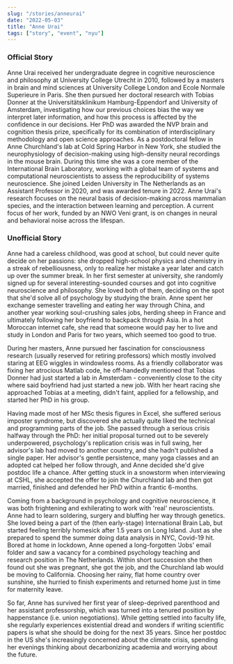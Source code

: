 ```yaml
---
slug: "/stories/anneurai"
date: "2022-05-03"
title: "Anne Urai"
tags: ["story", "event", "nyu"]
---
```

### Official Story
Anne Urai received her undergraduate degree in cognitive neuroscience and philosophy at University College Utrecht in 2010, followed by a masters in brain and mind sciences at University College London and Ecole Normale Superieure in Paris. She then pursued her doctoral research with Tobias Donner at the Universitätsklinikum Hamburg-Eppendorf and University of Amsterdam, investigating how our previous choices bias the way we interpret later information, and how this process is affected by the confidence in our decisions. Her PhD was awarded the NVP brain and cognition thesis prize, specifically for its combination of interdisciplinary methodology and open science approaches. As a postdoctoral fellow in Anne Churchland's lab at Cold Spring Harbor in New York, she studied the neurophysiology of decision-making using high-density neural recordings in the mouse brain. During this time she was a core member of the International Brain Laboratory, working with a global team of systems and computational neuroscientists to assess the reproducibility of systems neuroscience. She joined Leiden University in The Netherlands as an Assistant Professor in 2020, and was awarded tenure in 2022. Anne Urai's research focuses on the neural basis of decision-making across mammalian species, and the interaction between learning and perception. A current focus of her work, funded by an NWO Veni grant, is on changes in neural and behavioral noise across the lifespan.

### Unofficial Story
Anne had a careless childhood, was good at school, but could never quite decide on her passions: she dropped high-school physics and chemistry in a streak of rebelliousness, only to realize her mistake a year later and catch up over the summer break. In her first semester at university, she randomly signed up for several interesting-sounded courses and got into cognitive neuroscience and philosophy. She loved both of them, deciding on the spot that she'd solve all of psychology by studying the brain. Anne spent her exchange semester travelling and eating her way through China, and another year working soul-crushing sales jobs, herding sheep in France and ultimately following her boyfriend to backpack through Asia. In a hot Moroccan internet cafe, she read that someone would pay her to live and study in London and Paris for two years, which seemed too good to true.

During her masters, Anne pursued her fascination for consciousness research (usually reserved for retiring professors) which mostly involved staring at EEG wiggles in windowless rooms. As a friendly collaborator was fixing her atrocious Matlab code, he off-handedly mentioned that Tobias Donner had just started a lab in Amsterdam - conveniently close to the city where said boyfriend had just started a new job. With her heart racing she approached Tobias at a meeting, didn't faint, applied for a fellowship, and started her PhD in his group.

Having made most of her MSc thesis figures in Excel, she suffered serious imposter syndrome, but discovered she actually quite liked the technical and programming parts of the job. She passed through a serious crisis halfway through the PhD: her initial proposal turned out to be severely underpowered, psychology's replication crisis was in full swing, her advisor's lab had moved to another country, and she hadn't published a single paper. Her advisor's gentle persistence, many yoga classes and an adopted cat helped her follow through, and Anne decided she'd give postdoc life a chance. After getting stuck in a snowstorm when interviewing at CSHL, she accepted the offer to join the Churchland lab and then got married, finished and defended her PhD within a frantic 6-months.

Coming from a background in psychology and cognitive neuroscience, it was both frightening and exhilerating to work with 'real' neuroscientists. Anne had to learn soldering, surgery and bluffing her way through genetics. She loved being a part of the (then early-stage) International Brain Lab, but started feeling terribly homesick after 1.5 years on Long Island. Just as she prepared to spend the summer doing data analysis in NYC, Covid-19 hit. Bored at home in lockdown, Anne opened a long-forgotten 'Jobs' email folder and saw a vacancy for a combined psychology teaching and research position in The Netherlands. Within short succession she then found out she was pregnant, she got the job, and the Churchland lab would be moving to California. Choosing her rainy, flat home country over sunshine, she hurried to finish experiments and returned home just in time for maternity leave.

So far, Anne has survived her first year of sleep-deprived parenthood and her assistant professorship, which was turned into a tenured position by happenstance (i.e. union negotiations). While getting settled into faculty life, she regularly experiences existential dread and wonders if writing scientific papers is what she should be doing for the next 35 years. Since her postdoc in the US she's increasingly concerned about the climate crisis, spending her evenings thinking about decarbonizing academia and worrying about the future.